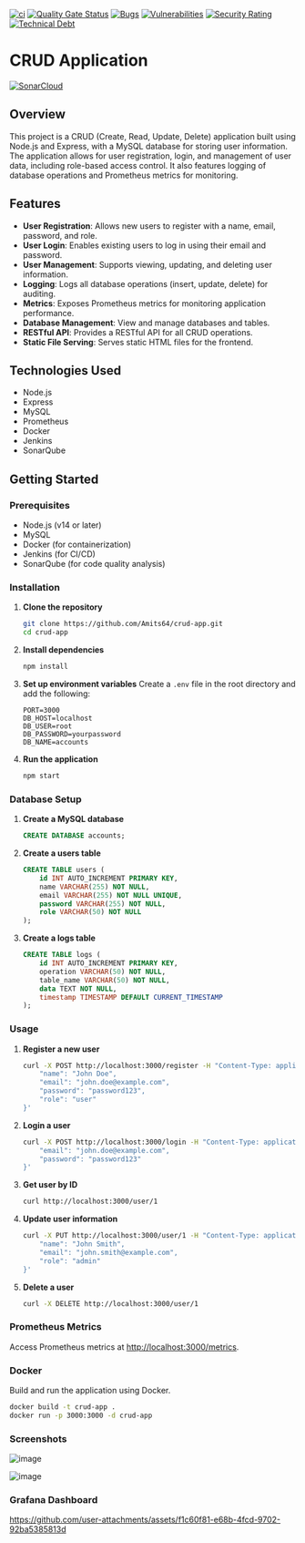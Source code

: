 [![ci](https://github.com/Amits64/crud-app/actions/workflows/docker.yml/badge.svg)](https://github.com/Amits64/crud-app/actions/workflows/docker.yml)
[![Quality Gate Status](https://sonarcloud.io/api/project_badges/measure?project=Amits64_crud-app&metric=alert_status)](https://sonarcloud.io/summary/new_code?id=Amits64_crud-app)
[![Bugs](https://sonarcloud.io/api/project_badges/measure?project=Amits64_crud-app&metric=bugs)](https://sonarcloud.io/summary/new_code?id=Amits64_crud-app)
[![Vulnerabilities](https://sonarcloud.io/api/project_badges/measure?project=Amits64_crud-app&metric=vulnerabilities)](https://sonarcloud.io/summary/new_code?id=Amits64_crud-app)
[![Security Rating](https://sonarcloud.io/api/project_badges/measure?project=Amits64_crud-app&metric=security_rating)](https://sonarcloud.io/summary/new_code?id=Amits64_crud-app)
[![Technical Debt](https://sonarcloud.io/api/project_badges/measure?project=Amits64_crud-app&metric=sqale_index)](https://sonarcloud.io/summary/new_code?id=Amits64_crud-app)
# CRUD Application
[![SonarCloud](https://sonarcloud.io/images/project_badges/sonarcloud-white.svg)](https://sonarcloud.io/summary/new_code?id=Amits64_crud-app)

## Overview
This project is a CRUD (Create, Read, Update, Delete) application built using Node.js and Express, with a MySQL database for storing user information. The application allows for user registration, login, and management of user data, including role-based access control. It also features logging of database operations and Prometheus metrics for monitoring.

## Features
- **User Registration**: Allows new users to register with a name, email, password, and role.
- **User Login**: Enables existing users to log in using their email and password.
- **User Management**: Supports viewing, updating, and deleting user information.
- **Logging**: Logs all database operations (insert, update, delete) for auditing.
- **Metrics**: Exposes Prometheus metrics for monitoring application performance.
- **Database Management**: View and manage databases and tables.
- **RESTful API**: Provides a RESTful API for all CRUD operations.
- **Static File Serving**: Serves static HTML files for the frontend.

## Technologies Used
- Node.js
- Express
- MySQL
- Prometheus
- Docker
- Jenkins
- SonarQube

## Getting Started

### Prerequisites
- Node.js (v14 or later)
- MySQL
- Docker (for containerization)
- Jenkins (for CI/CD)
- SonarQube (for code quality analysis)

### Installation

1. **Clone the repository**
    ```sh
    git clone https://github.com/Amits64/crud-app.git
    cd crud-app
    ```

2. **Install dependencies**
    ```sh
    npm install
    ```

3. **Set up environment variables**
    Create a `.env` file in the root directory and add the following:
    ```env
    PORT=3000
    DB_HOST=localhost
    DB_USER=root
    DB_PASSWORD=yourpassword
    DB_NAME=accounts
    ```

4. **Run the application**
    ```sh
    npm start
    ```

### Database Setup

1. **Create a MySQL database**
    ```sql
    CREATE DATABASE accounts;
    ```

2. **Create a users table**
    ```sql
    CREATE TABLE users (
        id INT AUTO_INCREMENT PRIMARY KEY,
        name VARCHAR(255) NOT NULL,
        email VARCHAR(255) NOT NULL UNIQUE,
        password VARCHAR(255) NOT NULL,
        role VARCHAR(50) NOT NULL
    );
    ```

3. **Create a logs table**
    ```sql
    CREATE TABLE logs (
        id INT AUTO_INCREMENT PRIMARY KEY,
        operation VARCHAR(50) NOT NULL,
        table_name VARCHAR(50) NOT NULL,
        data TEXT NOT NULL,
        timestamp TIMESTAMP DEFAULT CURRENT_TIMESTAMP
    );
    ```

### Usage

1. **Register a new user**
    ```sh
    curl -X POST http://localhost:3000/register -H "Content-Type: application/json" -d '{
        "name": "John Doe",
        "email": "john.doe@example.com",
        "password": "password123",
        "role": "user"
    }'
    ```

2. **Login a user**
    ```sh
    curl -X POST http://localhost:3000/login -H "Content-Type: application/json" -d '{
        "email": "john.doe@example.com",
        "password": "password123"
    }'
    ```

3. **Get user by ID**
    ```sh
    curl http://localhost:3000/user/1
    ```

4. **Update user information**
    ```sh
    curl -X PUT http://localhost:3000/user/1 -H "Content-Type: application/json" -d '{
        "name": "John Smith",
        "email": "john.smith@example.com",
        "role": "admin"
    }'
    ```

5. **Delete a user**
    ```sh
    curl -X DELETE http://localhost:3000/user/1
    ```

### Prometheus Metrics
Access Prometheus metrics at [http://localhost:3000/metrics](http://localhost:3000/metrics).


### Docker
Build and run the application using Docker.
```sh
docker build -t crud-app .
docker run -p 3000:3000 -d crud-app
```

### Screenshots

![image](https://github.com/user-attachments/assets/5c5660a5-f355-4379-a362-809c538da4d3)

![image](https://github.com/user-attachments/assets/646e1d08-bbb5-4605-b352-b695a26acbf8)


### Grafana Dashboard

https://github.com/user-attachments/assets/f1c60f81-e68b-4fcd-9702-92ba5385813d


